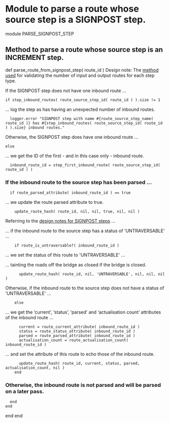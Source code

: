# Module to parse a route whose source step is a SIGNPOST step.

module PARSE_SIGNPOST_STEP
## Method to parse a route whose source step is an INCREMENT step.

  def parse_route_from_signpost_step( route_id )
Design note: The [method used](https://ukparliament.github.io/ontologies/procedure/flowcharts/meta/design-notes/#validating-inputs-and-outputs-to-steps) for validating the number of input and output routes for each step type.

If the SIGNPOST step does not have one inbound route ...

    if step_inbound_routes( route_source_step_id( route_id ) ).size != 1
... log the step as has having an unexpected number of inbound routes.

      logger.error "SIGNPOST step with name #{route_source_step_name( route_id )} has #{step_inbound_routes( route_source_step_id( route_id ) ).size} inbound routes."
Otherwise, the SIGNPOST step does have one inbound route ...

    else
... we get the ID of the first - and in this case only - inbound route.

      inbound_route_id = step_first_inbound_route( route_source_step_id( route_id ) )
### If the inbound route to the source step has been parsed ...

      if route_parsed_attribute( inbound_route_id ) == true
... we update the route parsed attribute to true.

        update_route_hash( route_id, nil, nil, true, nil, nil )
Referring to the [design notes for SIGNPOST steps](https://ukparliament.github.io/ontologies/procedure/flowcharts/meta/design-notes/with-step-types/#signpost-steps) ...

... if the inbound route to the source step has a status of 'UNTRAVERSABLE' ...

        if route_is_untraversable?( inbound_route_id )
... we set the status of this route to 'UNTRAVERSABLE' ...

... tainting the roads off the bridge as closed if the bridge is closed.

          update_route_hash( route_id, nil, 'UNTRAVERSABLE', nil, nil, nil )
Otherwise, if the inbound route to the source step does not have a status of 'UNTRAVERSABLE' ...

        else
... we get the ‘current’, ‘status’, ‘parsed’ and ‘actualisation count’ attributes of the inbound route ...

          current = route_current_attribute( inbound_route_id )
          status = route_status_attribute( inbound_route_id )
          parsed = route_parsed_attribute( inbound_route_id )
          actualisation_count = route_actualisation_count( inbound_route_id )
... and set the attribute of this route to echo those of the inbound route.

          update_route_hash( route_id, current, status, parsed, actualisation_count, nil )
        end
### Otherwise, the inbound route is not parsed and will be parsed on a later pass.

      end
    end
  end
end